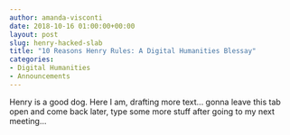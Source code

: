 ```yaml
---
author: amanda-visconti
date: 2018-10-16 01:00:00+00:00
layout: post
slug: henry-hacked-slab
title: "10 Reasons Henry Rules: A Digital Humanities Blessay"
categories:
- Digital Humanities
- Announcements
---
```

Henry is a good dog. Here I am, drafting more text... gonna leave this tab open and come back later, type some more stuff after going to my next meeting...
